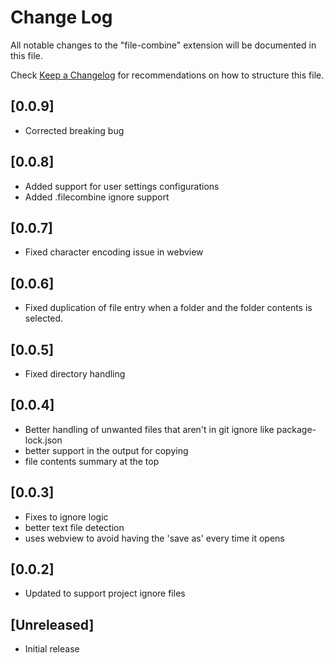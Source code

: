 # Change Log

All notable changes to the "file-combine" extension will be documented in this file.

Check [Keep a Changelog](http://keepachangelog.com/) for recommendations on how to structure this file.

## [0.0.9]
- Corrected breaking bug

## [0.0.8]
- Added support for user settings configurations
- Added .filecombine ignore support

## [0.0.7]
- Fixed character encoding issue in webview

## [0.0.6]
- Fixed duplication of file entry when a folder and the folder contents is selected.

## [0.0.5]
- Fixed directory handling

## [0.0.4]
- Better handling of unwanted files that aren't in git ignore like package-lock.json
- better support in the output for copying
- file contents summary at the top 

## [0.0.3] 

- Fixes to ignore logic
- better text file detection
- uses webview to avoid having the 'save as' every time it opens

## [0.0.2] 

- Updated to support project ignore files

## [Unreleased]

- Initial release

